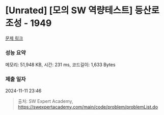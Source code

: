 # [Unrated] [모의 SW 역량테스트] 등산로 조성 - 1949 

[문제 링크](https://swexpertacademy.com/main/code/problem/problemDetail.do?contestProbId=AV5PoOKKAPIDFAUq) 

### 성능 요약

메모리: 51,948 KB, 시간: 231 ms, 코드길이: 1,633 Bytes

### 제출 일자

2024-11-11 23:46



> 출처: SW Expert Academy, https://swexpertacademy.com/main/code/problem/problemList.do